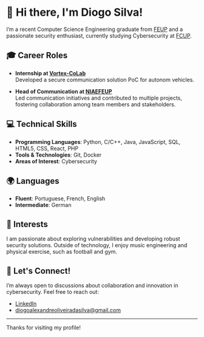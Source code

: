 # 👋 Hi there, I'm Diogo Silva!

I’m a recent Computer Science Engineering graduate from [FEUP](https://sigarra.up.pt/feup/pt/web_page.inicial) and a passionate security enthusiast, currently studying Cybersecurity at [FCUP](https://www.up.pt/fcup/pt/).

## 🎓 Career Roles

- **Internship at [Vortex-CoLab](https://www.vortex-colab.com/)**  
  Developed a secure communication solution PoC for autonom vehicles.

- **Head of Communication at [NIAEFEUP](https://ni.fe.up.pt/)**  
  Led communication initiatives and contributed to multiple projects, fostering collaboration among team members and stakeholders.

## 💻 Technical Skills

- **Programming Languages**: Python, C/C++, Java, JavaScript, SQL, HTML5, CSS, React, PHP
- **Tools & Technologies**: Git, Docker
- **Areas of Interest**: Cybersecurity

## 🌍 Languages

- **Fluent**: Portuguese, French, English
- **Intermediate**: German

## 🎯 Interests

I am passionate about exploring vulnerabilities and developing robust security solutions. Outside of technology, I enjoy music engineering and physical exercise, such as football and gym.

## 🤝 Let's Connect!

I’m always open to discussions about collaboration and innovation in cybersecurity. Feel free to reach out:

- [LinkedIn](https://www.linkedin.com/in/diogoalexandreoliveiradasilva/)
- diogoalexandreoliveiradasilva@gmail.com

---

Thanks for visiting my profile!
